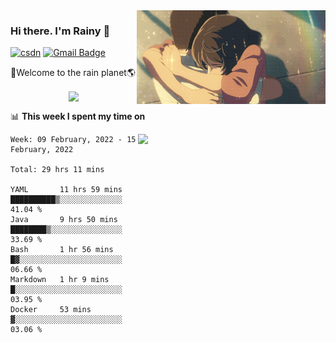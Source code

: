 <img  align='right' height="150" src="https://github.com/LikeRainDay/LikeRainDay/blob/master/pic/img_rain_1.gif?raw=true">



### Hi there. I'm Rainy :lemon:

[![csdn](https://img.shields.io/badge/-csdn-c14438?style=flat-square&logo=c&logoColor=white)](https://blog.csdn.net/qq_15807167)
[![Gmail Badge](https://img.shields.io/badge/-gmail-c14438?style=flat-square&logo=Gmail&logoColor=white&link=mailto:houshuai0816@gmail.com)](mailto:houshuai0816@gmail.com)

🚀Welcome to the rain planet🌎

<center>
<img align='center'  src="https://source.unsplash.com/random/1200x600">
</center>

📊 **This week I spent my time on**

<img align='right'   width="300" src="https://github-readme-stats.vercel.app/api?username=LikeRainDay&show_icons=true&title_color=fff&icon_color=79ff97&text_color=9f9f9f&bg_color=151515">

<!--START_SECTION:waka-->
```text
Week: 09 February, 2022 - 15 February, 2022

Total: 29 hrs 11 mins

YAML       11 hrs 59 mins  ██████████▒░░░░░░░░░░░░░░   41.04 % 
Java       9 hrs 50 mins   ████████▒░░░░░░░░░░░░░░░░   33.69 % 
Bash       1 hr 56 mins    █▓░░░░░░░░░░░░░░░░░░░░░░░   06.66 % 
Markdown   1 hr 9 mins     █░░░░░░░░░░░░░░░░░░░░░░░░   03.95 % 
Docker     53 mins         ▓░░░░░░░░░░░░░░░░░░░░░░░░   03.06 % 
```
<!--END_SECTION:waka-->
